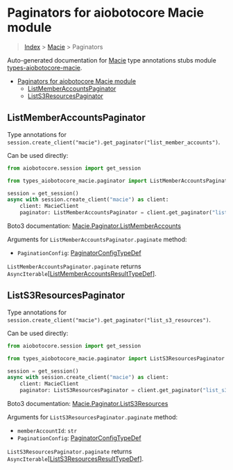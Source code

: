 <a id="paginators-for-aiobotocore-macie-module"></a>

# Paginators for aiobotocore Macie module

> [Index](..) > [Macie](.) > Paginators

Auto-generated documentation for
[Macie](https://boto3.amazonaws.com/v1/documentation/api/latest/reference/services/macie.html#Macie)
type annotations stubs module
[types-aiobotocore-macie](https://pypi.org/project/types-aiobotocore-macie/).

- [Paginators for aiobotocore Macie module](#paginators-for-aiobotocore-macie-module)
  - [ListMemberAccountsPaginator](#listmemberaccountspaginator)
  - [ListS3ResourcesPaginator](#lists3resourcespaginator)

<a id="listmemberaccountspaginator"></a>

## ListMemberAccountsPaginator

Type annotations for
`session.create_client("macie").get_paginator("list_member_accounts")`.

Can be used directly:

```python
from aiobotocore.session import get_session

from types_aiobotocore_macie.paginator import ListMemberAccountsPaginator

session = get_session()
async with session.create_client("macie") as client:
    client: MacieClient
    paginator: ListMemberAccountsPaginator = client.get_paginator("list_member_accounts")
```

Boto3 documentation:
[Macie.Paginator.ListMemberAccounts](https://boto3.amazonaws.com/v1/documentation/api/latest/reference/services/macie.html#Macie.Paginator.ListMemberAccounts)

Arguments for `ListMemberAccountsPaginator.paginate` method:

- `PaginationConfig`:
  [PaginatorConfigTypeDef](./type_defs.md#paginatorconfigtypedef)

`ListMemberAccountsPaginator.paginate` returns
`AsyncIterable`\[[ListMemberAccountsResultTypeDef](./type_defs.md#listmemberaccountsresulttypedef)\].

<a id="lists3resourcespaginator"></a>

## ListS3ResourcesPaginator

Type annotations for
`session.create_client("macie").get_paginator("list_s3_resources")`.

Can be used directly:

```python
from aiobotocore.session import get_session

from types_aiobotocore_macie.paginator import ListS3ResourcesPaginator

session = get_session()
async with session.create_client("macie") as client:
    client: MacieClient
    paginator: ListS3ResourcesPaginator = client.get_paginator("list_s3_resources")
```

Boto3 documentation:
[Macie.Paginator.ListS3Resources](https://boto3.amazonaws.com/v1/documentation/api/latest/reference/services/macie.html#Macie.Paginator.ListS3Resources)

Arguments for `ListS3ResourcesPaginator.paginate` method:

- `memberAccountId`: `str`
- `PaginationConfig`:
  [PaginatorConfigTypeDef](./type_defs.md#paginatorconfigtypedef)

`ListS3ResourcesPaginator.paginate` returns
`AsyncIterable`\[[ListS3ResourcesResultTypeDef](./type_defs.md#lists3resourcesresulttypedef)\].
